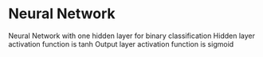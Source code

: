 # Neural Network
Neural Network with one hidden layer for binary classification
Hidden layer activation function is tanh
Output layer activation function is sigmoid
